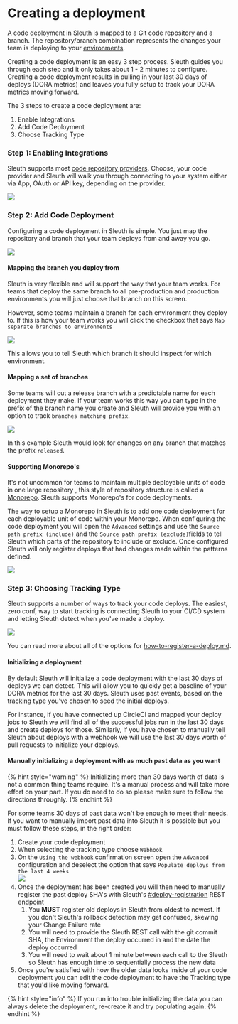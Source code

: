 # Creating a deployment

A code deployment in Sleuth is mapped to a Git code repository and a branch. The repository/branch combination represents the changes your team is deploying to your [environments](../environment-support.md).

Creating a code deployment is an easy 3 step process. Sleuth guides you through each step and it only takes about 1 - 2 minutes to configure. Creating a code deployment results in pulling in your last 30 days of deploys (DORA metrics) and leaves you fully setup to track your DORA metrics moving forward.

The 3 steps to create a code deployment are:

1. Enable Integrations
2. Add Code Deployment
3. Choose Tracking Type

### Step 1: Enabling Integrations

Sleuth supports most [code repository providers](../../integrations-1/code-deployment/). Choose, your code provider and Sleuth will walk you through connecting to your system either via App, OAuth or API key, depending on the provider.

![](<../../.gitbook/assets/Project Setup Step 1.png>)

### Step 2: Add Code Deployment

Configuring a code deployment in Sleuth is simple. You just map the repository and branch that your team deploys from and away you go.

![](<../../.gitbook/assets/Code deployment setup - Step 1 - Sleuth 2022-08-05 13-23-49.png>)

#### Mapping the branch you deploy from

Sleuth is very flexible and will support the way that your team works. For teams that deploy the same branch to all pre-production and production environments you will just choose that branch on this screen.

However, some teams maintain a branch for each environment they deploy to. If this is how your team works you will click the checkbox that says `Map separate branches to environments`

![](<../../.gitbook/assets/Map branches.png>)

This allows you to tell Sleuth which branch it should inspect for which environment.

#### Mapping a set of branches

Some teams will cut a release branch with a predictable name for each deployment they make. If your team works this way you can type in the prefix of the branch name you create and Sleuth will provide you with an option to track `branches matching prefix`.

![](<../../.gitbook/assets/Code deployment setup - Step 1 - Sleuth 2022-08-05 13-17-07.png>)

In this example Sleuth would look for changes on any branch that matches the prefix `released`.

#### Supporting Monorepo's

It's not uncommon for teams to maintain multiple deployable units of code in one large repository , this style of repository structure is called a [Monorepo](https://en.wikipedia.org/wiki/Monorepo). Sleuth supports Monorepo's for code deployments.&#x20;

The way to setup a Monorepo in Sleuth is to add one code deployment for each deployable unit of code within your Monorepo. When configuring the code deployment you will open the `Advanced` settings and use the `Source path prefix (include)` and the `Source path prefix (exclude)`fields to tell Sleuth which parts of the repository to include or exclude. Once configured Sleuth will only register deploys that had changes made within the patterns defined.

![](<../../.gitbook/assets/Code deployment setup - Step 1 - Sleuth 2022-08-05 13-24-06.png>)

### Step 3: Choosing Tracking Type

Sleuth supports a number of ways to track your code deploys. The easiest, zero conf, way to start tracking is connecting Sleuth to your CI/CD system and letting Sleuth detect when you've made a deploy.

![](<../../.gitbook/assets/Code deployment setup - Step 2 - Sleuth 2022-08-05 13-28-09.png>)

You can read more about all of the options for [how-to-register-a-deploy.md](how-to-register-a-deploy.md "mention").

#### Initializing a deployment

By default Sleuth will initialize a code deployment with the last 30 days of deploys we can detect. This will allow you to quickly get a baseline of your DORA metrics for the last 30 days. Sleuth uses past events, based on the tracking type you've chosen to seed the initial deploys.

For instance, if you have connected up CircleCI and mapped your deploy jobs to Sleuth we will find all of the successful jobs run in the last 30 days and create deploys for those. Similarly, if you have chosen to manually tell Sleuth about deploys with a webhook we will use the last 30 days worth of pull requests to initialize your deploys.

#### Manually initializing a deployment with as much past data as you want

{% hint style="warning" %}
Initializing more than 30 days worth of data is not a common thing teams require. It's a manual process and will take more effort on your part. If you do need to do so please make sure to follow the directions throughly.
{% endhint %}

For some teams 30 days of past data won't be enough to meet their needs. If you want to manually  import past data into Sleuth it is possible but you must follow these steps, in the right order:

1. Create your code deployment
2. When selecting the tracking type choose `Webhook`
3. On the `Using the webhook` confirmation screen open the `Advanced` configuration and deselect the option that says `Populate deploys from the last 4 weeks`\
   ![](<../../.gitbook/assets/Code deployment setup - Step 3 - Sleuth 2022-08-05 13-49-34.png>)
4. Once the deployment has been created you will then need to manually register the past deploy SHA's with Sleuth's [#deploy-registration](../../sleuth-api/#deploy-registration "mention") REST endpoint
   1. You **MUST** register old deploys in Sleuth from oldest to newest. If you don't Sleuth's rollback detection may get confused, skewing your Change Failure rate
   2. You will need to provide the Sleuth REST call with the git commit SHA, the Environment the deploy occurred in and the date the deploy occurred
   3. You will need to wait about 1 minute between each call to the Sleuth so Sleuth has enough time to sequentially process the new data
5. Once you're satisfied with how the older data looks inside of your code deployment you can edit the code deployment to have the Tracking type that you'd like moving forward.

{% hint style="info" %}
If you run into trouble initializing the data you can always delete the deployment, re-create it and try populating again.
{% endhint %}
